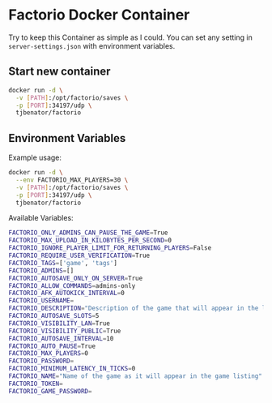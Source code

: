# Factorio Docker Container
Try to keep this Container as simple as I could. You can set any setting in `server-settings.json` with environment variables.


## Start new container

```bash
docker run -d \
  -v [PATH]:/opt/factorio/saves \
  -p [PORT]:34197/udp \
  tjbenator/factorio
```

## Environment Variables
Example usage:
```bash
docker run -d \
  --env FACTORIO_MAX_PLAYERS=30 \
  -v [PATH]:/opt/factorio/saves \
  -p [PORT]:34197/udp \
  tjbenator/factorio
```

Available Variables:
```bash
FACTORIO_ONLY_ADMINS_CAN_PAUSE_THE_GAME=True
FACTORIO_MAX_UPLOAD_IN_KILOBYTES_PER_SECOND=0
FACTORIO_IGNORE_PLAYER_LIMIT_FOR_RETURNING_PLAYERS=False
FACTORIO_REQUIRE_USER_VERIFICATION=True
FACTORIO_TAGS=['game', 'tags']
FACTORIO_ADMINS=[]
FACTORIO_AUTOSAVE_ONLY_ON_SERVER=True
FACTORIO_ALLOW_COMMANDS=admins-only
FACTORIO_AFK_AUTOKICK_INTERVAL=0
FACTORIO_USERNAME=
FACTORIO_DESCRIPTION="Description of the game that will appear in the listing"
FACTORIO_AUTOSAVE_SLOTS=5
FACTORIO_VISIBILITY_LAN=True
FACTORIO_VISIBILITY_PUBLIC=True
FACTORIO_AUTOSAVE_INTERVAL=10
FACTORIO_AUTO_PAUSE=True
FACTORIO_MAX_PLAYERS=0
FACTORIO_PASSWORD=
FACTORIO_MINIMUM_LATENCY_IN_TICKS=0
FACTORIO_NAME="Name of the game as it will appear in the game listing"
FACTORIO_TOKEN=
FACTORIO_GAME_PASSWORD=
```
